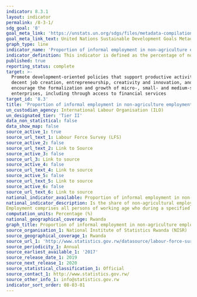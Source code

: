 ```yaml
---
indicator: 8.3.1
layout: indicator
permalink: /8-3-1/
sdg_goal: '8'
goal_meta_link: 'https://unstats.un.org/sdgs/files/metadata-compilation/Metadata-Goal-8.pdf'
goal_meta_link_text: United Nations Sustainable Development Goals Metadata (PDF 231 KB)
graph_type: line
indicator_name: 'Proportion of informal employment in non-agriculture employment, by sex'
indicator_definition: This indicator is defined as the percentage of non-agricultural employment that is classified as informal employment.
published: true
reporting_status: complete
target: >-
  Promote development-oriented policies that support productive activities,
  decent job creation, entrepreneurship, creativity and innovation, and
  encourage the formalization and growth of micro-, small- and medium-sized
  enterprises, including through access to financial services
target_id: '8.3'
title: 'Proportion of informal employment in non-agriculture employment'
un_custodian_agency: International Labour Organisation (ILO)
un_designated_tier: 'Tier II'
data_non_statistical: false
data_show_map: false
source_active_1: true
source_url_text_1: Labour Force Survey (LFS)
source_active_2: false
source_url_text_2: Link to Source
source_active_3: false
source_url_3: Link to source
source_active_4: false
source_url_text_4: Link to source
source_active_5: false
source_url_text_5: Link to source
source_active_6: false
source_url_text_6: Link to source
national_indicator_available: Proportion of informal employment in non-agriculture employment
national_indicator_description: Is the share of non-agricultural employment which is classified as informal employment?
Employment comprises all persons of working age who during a specified brief period, such as one week or one day, performed work for others in exchange for pay or profit. Informal employment comprises persons who in their main or secondary jobs were in one of the following categories; (a) Own-account workers, employers and members of producers’ cooperatives employed in their own informal sector enterprises (the characteristics of the enterprise determine the informal nature of their jobs), (b) Own-account workers engaged in the production of goods exclusively for own final use by their household (e.g. subsistence farming), (c) Contributing family workers, regardless of whether they work in formal or informal sector enterprises (they usually do not have explicit, written contracts of employment, and are not subject to labour legislation, social security regulations, collective agreements, etc., which determines the informal nature of their jobs), (d) Employees holding informal jobs, whether employed by formal sector enterprises, informal sector enterprises, or as paid domestic workers by households (employees are considered to have informal jobs if their employment relationship is, in law or in practice, not subject to national labour legislation, income taxation, social protection or entitlement to certain employment benefits). An enterprise belongs to the informal sector if it fulfils the three following conditions; (a) It is an unincorporated enterprise (it is not constituted as a legal entity separate from its owners, and it is owned and controlled by one or more members of one or more households, and it is not a quasicorporation, it does not have a complete set of accounts, including balance sheets), (b) It is a market enterprise (it sells at least some of the goods or services it produces), (c)The enterprise is not registered or the employees of the enterprise are not registered or the number of persons engaged on a continuous basis is below a threshold determined by the country.
computation_units: Percentage (%)
national_geographical_coverage: Rwanda
graph_title: Proportion of informal employment in non-agriculture employment
source_organisation_1: National Institute of Statistics Rwanda (NISR)
source_geographical_coverage_1: Rwanda
source_url_1: 'http://www.statistics.gov.rw/datasource/labour-force-survey-0'
source_periodicity_1: Annual
source_earliest_available_1: '2017'
source_release_date_1: 2019 
source_next_release_1: 2020
source_statistical_classification_1: Official
source_contact_1: http://www.statistics.gov.rw/
source_other_info_1: info@statistics.gov.rw
indicator_sort_order: 08-03-01
---
```

